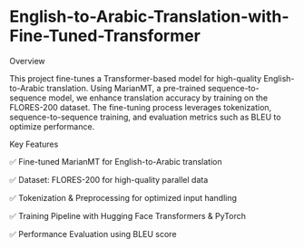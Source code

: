 # English-to-Arabic-Translation-with-Fine-Tuned-Transformer
Overview

This project fine-tunes a Transformer-based model for high-quality English-to-Arabic translation. Using MarianMT, a pre-trained sequence-to-sequence model, we enhance translation accuracy by training on the FLORES-200 dataset. The fine-tuning process leverages tokenization, sequence-to-sequence training, and evaluation metrics such as BLEU to optimize performance.

Key Features

✅ Fine-tuned MarianMT for English-to-Arabic translation

✅ Dataset: FLORES-200 for high-quality parallel data

✅ Tokenization & Preprocessing for optimized input handling

✅ Training Pipeline with Hugging Face Transformers & PyTorch

✅ Performance Evaluation using BLEU score
